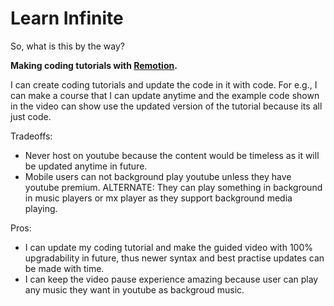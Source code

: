# Learn Infinite

So, what is this by the way?

**Making coding tutorials with [Remotion](https://www.remotion.dev/).**

I can create coding tutorials and update the code in it with code. For e.g., I can make a course that I can update anytime and the example code shown in the video can show use the updated version of the tutorial because its all just code.

Tradeoffs:
- Never host on youtube because the content would be timeless as it will be updated anytime in future.
- Mobile users can not background play youtube unless they have youtube premium. ALTERNATE: They can play something in background in music players or mx player as they support background media playing.

Pros:
- I can update my coding tutorial and make the guided video with 100% upgradability in future, thus newer syntax and best practise updates can be made with time.
- I can keep the video pause experience amazing because user can play any music they want in youtube as backgroud music.

